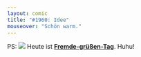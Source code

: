 ```yaml
---
layout: comic
title: "#1960: Idee"
mouseover: "Schön warm."
---
```


PS:
<a href="http://www.fonflatter.de/kalender"><img src="http://www.fonflatter.de/bilder/2011.png"></a>
Heute ist <a  href="http://www.fonflatter.de/kalender"><strong>Fremde-grüßen-Tag</strong></a>.
Huhu!
